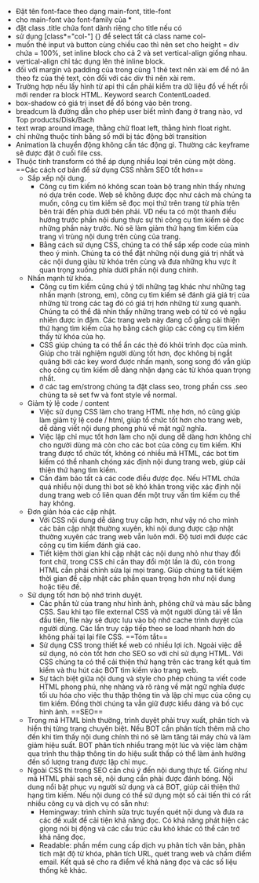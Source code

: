 - Đặt tên font-face theo dạng main-font, title-font
- cho main-font vào font-family của *
- đặt class .title chứa font dành riêng cho title nếu có
- sử dụng [class*="col-"] {} để select tất cả class name col-
- muốn thẻ input và button cùng chiều cao thì nên set cho height = div chứa = 100%, set inline block cho cả 2 và set vertical-align giống nhau.
- vertical-align chỉ tác dụng lên thẻ inline block.
- đối với margin và padding của trong cùng 1 thẻ text nên xài em để nó ăn theo fz của thẻ text, còn đối với các div thì nên xài rem.
- Trường hợp nếu lấy hình từ api thì cần phải kiểm tra dữ liệu đổ về hết rồi mới render ra block HTML. Keyword search ContentLoaded.
- box-shadow có giá trị inset để đổ bóng vào bên trong.
- breadcum là đường dẫn cho phép user biết mình đang ở trang nào, vd Top products/Disk/Bach
- text wrap around image, thằng chữ float left, thằng hình float right.
- chỉ những thuộc tính bằng số mới bị tác động bởi transition
- Animation là chuyển động không cần tác động gì. Thường các keyframe sẽ được đặt ở cuối file css.
- Thuộc tính transform có thể áp dụng nhiều loại trên cùng một dòng.
==Các cách cơ bản để sử dụng CSS nhằm SEO tốt hơn==
	- Sắp xếp nội dung.
		+ Công cụ tìm kiếm nó không scan toàn bộ trang nhìn thấy nhưng nó dựa trên code. Web sẽ không được đọc như cách mà chúng ta muốn, công cụ tìm kiếm sẽ đọc mọi thứ trên trang từ phía trên bên trái đến phía dưới bên phải. VD nếu ta có một thanh điều hướng trước phần nội dung thực sự thì công cụ tìm kiếm sẽ đọc những phần này trước. Nó sẽ làm giảm thứ hạng tìm kiếm của trang vì trùng nội dung trên cùng của trang.
		+ Bằng cách sử dụng CSS, chúng ta có thể sắp xếp code của mình theo ý mình. Chúng ta có thể đặt những nội dung giá trị nhất và các nội dung giàu từ khóa trên cùng và đưa những khu vực ít quan trọng xuống phía dưới phần nội dung chính.
	- Nhấn mạnh từ khóa.
		+ Công cụ tìm kiếm cũng chú ý tới những tag khác như những tag nhấn mạnh (strong, em), công cụ tìm kiếm sẽ đánh giá giá trị của những từ trong các tag đó có giá trị hơn những từ xung quanh. Chúng ta có thể đã nhìn thấy những trang web có từ có vẻ ngẫu nhiên được in đậm. Các trang web này đang cố gắng cải thiện thứ hạng tìm kiếm của họ bằng cách giúp các công cụ tìm kiếm thấy từ khóa của họ.
		+ CSS giúp chúng ta có thể ẩn các thẻ đó khỏi trình đọc của mình. Giúp cho trải nghiệm người dùng tốt hơn, đọc không bị ngắt quãng bởi các key word được nhấn mạnh, song song đó vẫn giúp cho công cụ tìm kiếm dễ dàng nhận dạng các từ khóa quan trọng nhất.
		+ ở các tag em/strong chúng ta đặt class seo, trong phần css .seo chúng ta sẽ set fw và font style về normal.
	- Giảm tỷ lệ code / content
		+ Việc sử dụng CSS làm cho trang HTML nhẹ hơn, nó cũng giúp làm giảm tỷ lệ code / html, giúp tổ chức tốt hơn cho trang web, dễ dàng viết nội dung phong phú về mặt ngữ nghĩa.
		+ Việc lập chỉ mục tốt hơn làm cho nội dung dễ dàng hơn không chỉ cho người dùng mà còn cho các bot của công cụ tìm kiếm. Khi trang được tổ chức tốt, không có nhiều mã HTML, các bot tìm kiếm có thể nhanh chóng xác định nội dung trang web, giúp cải thiện thứ hạng tìm kiếm.
		+ Cần đảm bảo tất cả các code điều được đọc. Nếu HTML chứa quá nhiều nội dung thì bot sẽ khó khăn trong việc xác định nội dung trang web có liên quan đến một truy vấn tìm kiếm cụ thể hay không.
	- Đơn giản hóa các cập nhật.
		+ Với CSS nội dung dễ dàng truy cập hơn, như vậy nó cho mình các bản cập nhật thường xuyên, khi nội dung được cập nhật thường xuyên các trang web vẫn luôn mới. Độ tươi mới được các công cụ tìm kiếm đánh giá cao.
		+ Tiết kiệm thời gian khi cập nhật các nội dung nhỏ như thay đổi font chữ, trong CSS chỉ cần thay đổi một lần là đủ, còn trong HTML cần phải chỉnh sửa lại mọi trang. Giúp chúng ta tiết kiệm thời gian để cập nhật các phần quan trọng hơn như nội dung hoặc tiêu đề.
	- Sử dụng tốt hơn bộ nhớ trình duyệt.
		+ Các phần tử của trang như hình ảnh, phông chữ và màu sắc bằng CSS. Sau khi tạo file external  CSS và một người dùng tải về lần đầu tiên, file này sẽ được lưu vào bộ nhớ cache trình duyệt của người dùng. Các lần truy cập tiếp theo se load nhanh hơn do không phải tại lại file CSS.
	==Tóm tắt==
		- Sử dụng CSS trong thiết kế web có nhiều lợi ích. Ngoài việc dễ sử dụng, nó còn tốt hơn cho SEO so với chỉ sử dụng HTML. Với CSS chúng ta có thể cải thiện thứ hạng trên các trang kết quả tìm kiếm và thu hút các BOT tìm kiếm vào trang web.
		- Sự tách biệt giữa nội dung và style cho phép chúng ta viết code HTML phong phú, nhẹ nhàng và rõ ràng về mặt ngữ nghĩa được tối ưu hóa cho việc thu thập thông tin và lập chỉ mục của công cụ tìm kiếm. Đồng thời chúng ta vẫn giữ được kiểu dáng và bố cục hình ảnh.
==SEO==
	- Trong mã HTML bình thường, trình duyệt phải truy xuất, phân tích và hiển thị từng trang chuyên biệt. Nếu BOT cần phân tích thêm mã cho đến khi tìm thấy nội dung chính thì nó sẽ làm tăng tải máy chủ và làm giảm hiệu suất. BOT phân tích nhiều trang một lúc và việc làm chậm qua trình thu thập thông tin do hiệu suất thấp có thể làm ảnh hưởng đến số lượng trang được lập chỉ mục.
	- Ngoài CSS thì trong SEO cần chú ý đến nội dung thực tế. Giống như mã HTML phải sạch sẽ, nội dung cần phải được đánh bóng. Nội dung nổi bật phục vụ người sử dụng và cả BOT, giúp cải thiện thứ hạng tìm kiếm. Nếu nội dung có thể sử dụng một số cải tiến thì có rất nhiều công cụ và dịch vụ có sẵn như:
		+ Hemingway: trình chỉnh sửa trực tuyến quét nội dung và đưa ra các đề xuất để cải tiện khả năng đọc. Có khả năng phát hiện các giọng nói bị động và các cấu trúc câu khó khác có thể cản trở khả năng đọc.
		+ Readable: phần mềm cung cấp dịch vụ phân tích văn bản, phân tích mật độ từ khóa, phân tích URL, quét trang web và chấm điểm email. Kết quả sẽ cho ra điểm về khả năng đọc và các số liệu thống kê khác.